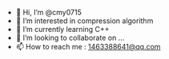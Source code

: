 - 👋 Hi, I’m @cmy0715
- 👀 I’m interested in compression algorithm
- 🌱 I’m currently learning C++
- 💞️ I’m looking to collaborate on ...
- 📫 How to reach me : 1463388641@qq.com

<!---
cmy0715/cmy0715 is a ✨ special ✨ repository because its `README.md` (this file) appears on your GitHub profile.
You can click the Preview link to take a look at your changes.
--->
